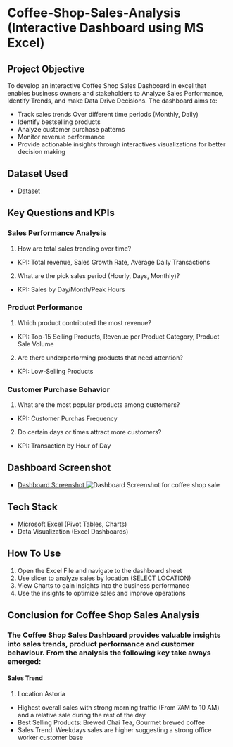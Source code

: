 # Coffee-Shop-Sales-Analysis (Interactive Dashboard using MS Excel)
## Project Objective
To develop an interactive Coffee Shop Sales Dashboard in excel that enables business owners and stakeholders to Analyze Sales Performance, Identify Trends, and make Data Drive Decisions. The dashboard aims to:
* Track sales trends Over different time periods (Monthly, Daily)
* Identify bestselling products
* Analyze customer purchase patterns
* Monitor revenue performance
* Provide actionable insights through interactives visualizations for better decision making

## Dataset Used
- <a href = "https://github.com/MuguroNgugi/Data-Analysis-Dashboard/blob/main/Coffee%20Shop%20Sales.xlsx"> Dataset </a>

## Key Questions and KPIs
### Sales Performance Analysis
1. How are total sales trending over time? 
* KPI: Total revenue, Sales Growth Rate, Average Daily Transactions 
2. What are the pick sales period (Hourly, Days, Monthly)?
* KPI: Sales by Day/Month/Peak Hours

### Product Performance
1. Which product contributed the most revenue?
* KPI: Top-15 Selling Products, Revenue per Product Category, Product Sale Volume
2. Are there underperforming products that need attention?
* KPI: Low-Selling Products

### Customer Purchase Behavior
1. What are the most popular products among customers?
* KPI: Customer Purchas Frequency
2. Do certain days or times attract more customers?
* KPI: Transaction by Hour of Day

## Dashboard Screenshot
- <a href = "https://github.com/MuguroNgugi/Data-Analysis-Dashboard/blob/main/Dashboard%20Screenshot%20for%20coffee%20shop%20sale.png"> Dashboard Screenshot </a>
![Dashboard Screenshot for coffee shop sale](https://github.com/user-attachments/assets/1544c92c-c451-47f1-83a7-3716f4a5b451)


## Tech Stack
* Microsoft Excel (Pivot Tables, Charts)
* Data Visualization (Excel Dashboards)

## How To Use
1. Open the Excel File and navigate to the dashboard sheet
2. Use slicer to analyze sales by location (SELECT LOCATION)
3. View Charts to gain insights into the business performance
4. Use the insights to optimize sales and improve operations

## Conclusion for Coffee Shop Sales Analysis
### The Coffee Shop Sales Dashboard provides valuable insights into sales trends, product performance and customer behaviour. From the analysis the following key take aways emerged:
#### Sales Trend
1. Location Astoria
* Highest overall sales with strong morning traffic (From 7AM to 10 AM) and a relative sale during the rest of the day
* Best Selling Products: Brewed Chai Tea, Gourmet brewed coffee
* Sales Trend: Weekdays sales are higher suggesting a strong office worker customer base







